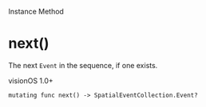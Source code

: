 Instance Method

# next()

The next `Event` in the sequence, if one exists.

visionOS 1.0+

    
    
    mutating func next() -> SpatialEventCollection.Event?


